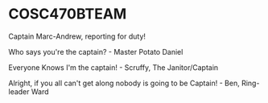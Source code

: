 # COSC470BTEAM

Captain Marc-Andrew, reporting for duty! 

Who says you're the captain? - Master Potato Daniel 

Everyone Knows I'm the captain! - Scruffy, The Janitor/Captain 

Alright, if you all can't get along nobody is going to be Captain! - Ben, Ring-leader Ward
